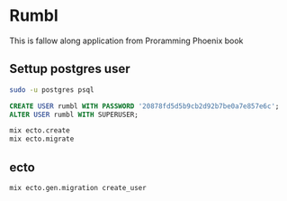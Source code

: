 # Rumbl

This is fallow along application from Proramming Phoenix book


## Settup postgres user

```bash
sudo -u postgres psql
```

```sql
CREATE USER rumbl WITH PASSWORD '20878fd5d5b9cb2d92b7be0a7e857e6c';
ALTER USER rumbl WITH SUPERUSER;
```

```bash
mix ecto.create
mix ecto.migrate
```


## ecto

```
mix ecto.gen.migration create_user
```
